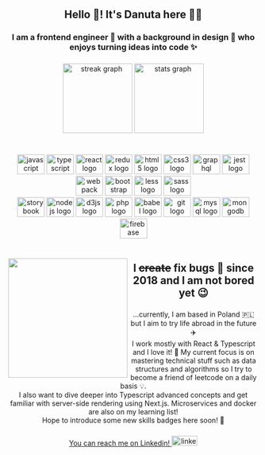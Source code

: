 <h2 align="center">Hello 👋!  It's Danuta here 👩‍💻</h2> 
<h3 align="center"> I am a frontend engineer 🦄  with a background in design 🎨 who enjoys turning ideas into code ✨</h3>

###

<div align="center">
  <img src="https://streak-stats.demolab.com?user=dannutiee&locale=en&mode=daily&theme=shades-of-purple&hide_border=true&border_radius=5" height="140" alt="streak graph"  />
  <img src="https://github-readme-stats.vercel.app/api?username=dannutiee&hide_title=false&hide_rank=false&show_icons=true&include_all_commits=true&count_private=true&disable_animations=false&theme=tokyonight&locale=en&hide_border=true" height="140" alt="stats graph"  />
</div>
<br />

###

<div align="center">
  <img src="https://cdn.jsdelivr.net/gh/devicons/devicon/icons/javascript/javascript-original.svg" height="40" width="55" alt="javascript logo"  />
  <img src="https://cdn.jsdelivr.net/gh/devicons/devicon/icons/typescript/typescript-plain.svg" height="40" width="55" alt="typescript logo"  />
  <img src="https://cdn.jsdelivr.net/gh/devicons/devicon/icons/react/react-original.svg" height="40" width="55" alt="react logo"  />
  <img src="https://cdn.jsdelivr.net/gh/devicons/devicon/icons/redux/redux-original.svg" height="40" width="55" alt="redux logo"  />
  <img src="https://cdn.jsdelivr.net/gh/devicons/devicon/icons/html5/html5-original.svg" height="40" width="55" alt="html5 logo"  />
  <img src="https://cdn.jsdelivr.net/gh/devicons/devicon/icons/css3/css3-original.svg" height="40" width="55" alt="css3 logo"  />
  <img src="https://cdn.jsdelivr.net/gh/devicons/devicon/icons/graphql/graphql-plain.svg" height="40" width="55" alt="graphql logo"  />
  <img src="https://cdn.jsdelivr.net/gh/devicons/devicon/icons/jest/jest-plain.svg" height="40" width="55" alt="jest logo"  />
  <img src="https://cdn.jsdelivr.net/gh/devicons/devicon/icons/webpack/webpack-original.svg" height="40" width="55" alt="webpack logo"  />
  <img src="https://cdn.jsdelivr.net/gh/devicons/devicon/icons/bootstrap/bootstrap-original.svg" height="40" width="55" alt="bootstrap logo"  />
  <img src="https://cdn.jsdelivr.net/gh/devicons/devicon/icons/less/less-plain-wordmark.svg" height="40" width="55" alt="less logo"  />
  <img src="https://cdn.jsdelivr.net/gh/devicons/devicon/icons/sass/sass-original.svg" height="40" width="55" alt="sass logo"  />
  <br />
  <img src="https://cdn.jsdelivr.net/gh/devicons/devicon/icons/storybook/storybook-original.svg" height="40" width="55" alt="storybook logo"  />
  <img src="https://cdn.jsdelivr.net/gh/devicons/devicon/icons/nodejs/nodejs-original.svg" height="40" width="55" alt="nodejs logo"  />
  <img src="https://cdn.jsdelivr.net/gh/devicons/devicon/icons/d3js/d3js-original.svg" height="40" width="55" alt="d3js logo"  />
  <img src="https://cdn.jsdelivr.net/gh/devicons/devicon/icons/php/php-original.svg" height="40" width="55" alt="php logo"  />
  <img src="https://cdn.jsdelivr.net/gh/devicons/devicon/icons/babel/babel-original.svg" height="40" width="55" alt="babel logo"  />
  <img src="https://cdn.jsdelivr.net/gh/devicons/devicon/icons/git/git-original.svg" height="40" width="55" alt="git logo"  />
  <img src="https://cdn.jsdelivr.net/gh/devicons/devicon/icons/mysql/mysql-original.svg" height="40" width="55" alt="mysql logo"  />
  <img src="https://cdn.jsdelivr.net/gh/devicons/devicon/icons/mongodb/mongodb-original.svg" height="40" width="55" alt="mongodb logo"  />
  <img src="https://cdn.jsdelivr.net/gh/devicons/devicon/icons/firebase/firebase-plain.svg" height="40" width="55" alt="firebase logo"  />
</div>

<br />


###

<img align="left"  height="240" src="https://github.com/dannutiee/Portfolio_2020/blob/master/public/images/avatar.png?raw=true"  />

###


<h2 align="center">I <del>create</del> fix bugs 🐞 since 2018 and I am not bored yet 😉</h2>

###

<p align="center">...currently, I am based in Poland 🇵🇱 but I aim to try life abroad in the future ✈️ <br /> I work mostly with React & Typescript and I love it! 💜  My current focus is on mastering technical stuff such as data structures and algorithms so I try to become a friend of leetcode on a daily basis 💡. <br /> I also want to dive deeper into Typescript advanced concepts and get familiar with server-side rendering using Next.js. Microservices and docker are also on my learning list! <br />Hope to introduce some new skills badges here soon!  🚀</p>

###

<div align="center">
   <a href="https://www.linkedin.com/in/ludwikowska-danuta/" target="_blank">
  <span> You can reach me on Linkedin! </span>
  <img src="https://raw.githubusercontent.com/maurodesouza/profile-readme-generator/master/src/assets/icons/social/linkedin/default.svg" width="52" height="20" alt="linkedin logo"  />
     </a />
</div>
